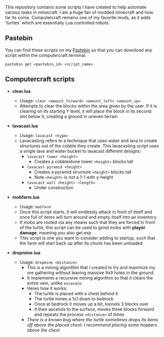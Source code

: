 
This repository contains some scripts I have created to help automate various tasks in minecraft.  I am a huge fan of modded minecraft and how far its come.  Computercraft remains one of my favorite mods, as it adds 'turtles' which are essentially Lua controlled robots.

## Pastebin
You can find these scripts on my [Pastebin](https://pastebin.com/u/Webb24) so that you can download any script within the computercraft terminal.

    pastebin get <pastebin_id> <script_name>

## Computercraft scripts

 -  **clear.lua**
	 - Usage: `clear <amount_forward> <amount_left> <amount_up>`
	 - Attempts to clear the blocks within the area given by the user.  If it is clearing on its starting Y level, it will place the block in its second slot below it, creating a ground in uneven terrain
 - **lavacast.lua**
	 - Usage: `lavacast <type>`
	- Lavacasting refers to a technique that uses water and lava to create structures out of the cobble they create.  This lavacasting script uses a single lava and water bucket to lavacast different designs:
		- `lavacast tower <height>`
			- Creates a cobblestone tower `<height>` blocks tall
		-  `lavacast pyramid <height>`
			- Creates a pyramid structure `<height>` blocks tall
			- Note `<height>` is not a 1-1 with y-height
		- `lavacast wall <height> <length>`
			- Under construction
-  **mobfarm.lua**
	 - Usage: `mobfarm`
	 - Once this script starts, it will endlessly attack in front of itself and once full of items will turn around and empty itself into an inventory. 
	 - If mobs are routed via any means such that they are forced in front of the turtle, this script can be used to grind mobs with **player damage**, meaning you also get exp.
	 - This script is one you want to consider adding to startup, such that the farm will start back up after its chunk has been unloaded
	 
-  **dropmine.lua**
	 - Usage: `dropmine <distance>`
		 - This is a mining algorithm that I created to try and maximize my ore gathering without leaving massive 9x9 holes in the ground.  
		 - It implements a recursive mining algorithm so that it clears the entire vein, unlike `excavate`.
		 - Heres how it works:
			 -	The turtle is placed with a chest behind it
			 -	The turtle mines a 1x1 down to bedrock
			 -	Once at bedrock it moves up a bit, tunnels 3 blocks over
			 -	It then ascends to the surface, moves three blocks forward and repeats the process `<distance>`  of times
		 -	*There is a known bug where the turtle sometimes drops its items off above the placed chest. I recommend placing some hoppers above the chest*
		 
